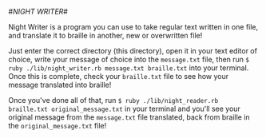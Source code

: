 #_NIGHT WRITER_#

Night Writer is a program you can use to take regular text written in one file, and translate it to braille in another, new or overwritten file!

Just enter the correct directory (this directory), open it in your text editor of choice, write your message of choice into the `message.txt` file, then run `$ ruby ./lib/night_writer.rb message.txt braille.txt` into your terminal. Once this is complete, check your `braille.txt` file to see how your message translated into braille!

Once you've done all of that, run `$ ruby ./lib/night_reader.rb braille.txt original_message.txt` in your terminal and you'll see your original message from the `message.txt` file translated, back from braille in the `original_message.txt` file!
